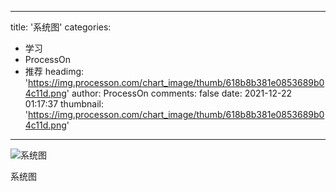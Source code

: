 
---
title: '系统图'
categories: 
 - 学习
 - ProcessOn
 - 推荐
headimg: 'https://img.processon.com/chart_image/thumb/618b8b381e0853689b04c11d.png'
author: ProcessOn
comments: false
date: 2021-12-22 01:17:37
thumbnail: 'https://img.processon.com/chart_image/thumb/618b8b381e0853689b04c11d.png'
---

<div>   
<img class="thumb" alt="系统图" src="https://img.processon.com/chart_image/thumb/618b8b381e0853689b04c11d.png" referrerpolicy="no-referrer">
<p>系统图</p>  
</div>
            
